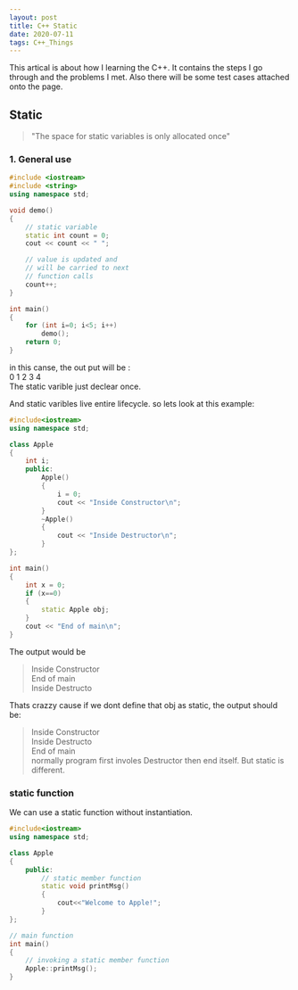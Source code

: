 ```yaml
---
layout: post
title: C++ Static
date: 2020-07-11
tags: C++_Things
---
```


This artical is about how I learning the C++. It contains the steps I go through and the problems I met. Also there will be some test cases attached onto the page.

## Static

> "The space for static variables is only allocated once"


### 1. General use

```C++
#include <iostream> 
#include <string> 
using namespace std; 

void demo() 
{ 
    // static variable 
    static int count = 0; 
    cout << count << " "; 

    // value is updated and 
    // will be carried to next 
    // function calls 
    count++; 
} 

int main() 
{ 
    for (int i=0; i<5; i++)  
        demo(); 
    return 0; 
}

```   
in this canse, the out put will be :  
0 1 2 3 4   
The static varible just declear once.

And static varibles live entire lifecycle. so lets look at this example:
```C++
#include<iostream> 
using namespace std; 

class Apple 
{ 
    int i; 
    public: 
        Apple() 
        { 
            i = 0; 
            cout << "Inside Constructor\n"; 
        } 
        ~Apple() 
        { 
            cout << "Inside Destructor\n"; 
        } 
}; 

int main() 
{ 
    int x = 0; 
    if (x==0) 
    { 
        static Apple obj; 
    } 
    cout << "End of main\n"; 
} 
```
The output would be 
>Inside Constructor  
>End of main  
>Inside Destructo  

Thats crazzy cause if we dont define that obj as static, the output should be:
>Inside Constructor  
>Inside Destructo  
>End of main  
normally program first involes Destructor then end itself. But static is different.  

### static function

We can use a static function without instantiation.  
```C++
#include<iostream> 
using namespace std; 

class Apple 
{ 
    public: 
        // static member function 
        static void printMsg() 
        {
            cout<<"Welcome to Apple!"; 
        }
}; 

// main function 
int main() 
{ 
    // invoking a static member function 
    Apple::printMsg(); 
} 
```